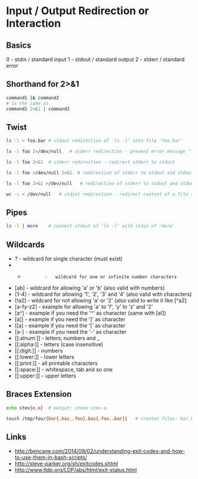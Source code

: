 # Input / Output Redirection or Interaction

## Basics

0   -   stdin / standard input
1   -   stdout / standard output
2   -   stderr / standard error

## Shorthand for 2>&1 

```bash
command1 |& command2
# is the same as
command1 2>&1 | command2
```

## Twist

```bash
ls -l > foo.bar # stdout redirection of 'ls -l' into file 'foo.bar'

ls -l foo 2>/dev/null   # stderr redirection - prevent error message "ls: cannot access foo: No such file or directory"

ls -l foo 2>&1  # stderr redirection - redirect stderr to stdout

ls -l foo >/dev/null 2>&1  # redirection of stderr to stdout and stdout with stderr to /dev/null ("1>" the 1 is optional, if not exists, stdout is taken as default)

ls -l foo 2>&1 >/dev/null   # redirection of stderr to stdout and stdout to /dev/null (stderr gets displayed on the screen!)

wc -c < /dev/null   # stdint redirection - redirect content of a file to word cound
```

## Pipes

```bash
ls -l | more    # connect stdout of 'ls -l' with stdin of 'more'
```

## Wildcards

* ?             -   wildcard for single character (must exist)
* *             -   wildcard for one or infinite number characters
* [ab]          -   wildcard for allowing 'a' or 'b' (also valid with numbers)
* [1-4]         -   wildcard for allowing '1', '2', '3' and '4' (also valid with characters)
* [!a2]         -   wildcard for not allowing 'a' or '2' (also valid to write it like [^a2]
* [a-fy-z2]     -   example for allowing 'a' to 'f', 'y' to 'z' and '2'
* [a^]          -   example if you need the '^' as character (same with [a!])
* [a]]          -   example if you need the ']' as character
* [[a]          -   example if you need the '[' as character
* [a-]          -   example if you need the '-' as character
* [[:alnum:]]   -   letters, numbers and _
* [[:alpha:]]   -   letters (case insensitive)
* [[:digit:]]   -   numbers
* [[:lower:]]   -   lower letters
* [[:print:]]   -   all printable characters
* [[:space:]]   -   whitespace, tab and so one
* [[:upper:]]   -   upper letters

## Braces Extension

```bash
echo stev{e,o}  # output: steve stev-o

touch /tmp/foo/{bar{.baz,.foo},baz{.foo,.bar}}   # creates files: bar.baz, bar.foo, baz.foo, baz.bar
```

## Links

* http://bencane.com/2014/09/02/understanding-exit-codes-and-how-to-use-them-in-bash-scripts/
* http://steve-parker.org/sh/exitcodes.shtml
* http://www.tldp.org/LDP/abs/html/exit-status.html
